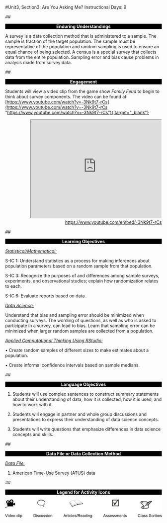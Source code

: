 #Unit3, Section3: Are You Asking Me?
Instructional Days: 9

##<p style="background: black; color: white; text-align: center;">**Enduring Understandings**</p>
A survey is a data collection method that is administered to a sample. The sample is fraction of the target
population. The sample must be representative of the population and random sampling is used to ensure
an equal chance of being selected. A census is a special survey that collects data from the entire
population. Sampling error and bias cause problems in analysis made from survey data.

##<p style="background: black; color: white; text-align: center;">**Engagement**</p>
Students will view a video clip from the game show *Family Feud* to begin to think about survey
components. The video can be found at:    
[https://www.youtube.com/watch?v=-3Nk9t7-rCs](https://www.youtube.com/watch?v=-3Nk9t7-rCs "https://www.youtube.com/watch?v=-3Nk9t7-rCs"){:target="_blank"}

  <div align="right"><iframe width="420" height="315"
  src="https://www.youtube.com/embed/-3Nk9t7-rCs" allowfullscreen>
  </iframe><br><a href="https://www.youtube.com/embed/-3Nk9t7-rCs">https://www.youtube.com/embed/-3Nk9t7-rCs</a></div>

##<p style="background: black; color: white; text-align: center;">**Learning Objectives**</p>
<ins>*Statistical/Mathematical:*</ins>

S-IC 1: Understand statistics as a process for making inferences about population parameters based on a
random sample from that population.

S-IC 3: Recognize the purposes of and differences among sample surveys, experiments, and
observational studies; explain how randomization relates to each.

S-IC 6: Evaluate reports based on data.

<ins>*Data Science:*</ins>

Understand that bias and sampling error should be minimized when conducting surveys. The wording of
questions, as well as who is asked to participate in a survey, can lead to bias. Learn that sampling error
can be minimized when larger random samples are collected from a population.

<ins>*Applied Computational Thinking Using RStudio:*</ins>

• Create random samples of different sizes to make estimates about a population.

• Create informal confidence intervals based on sample medians.

##<p style="background: black; color: white; text-align: center;">**Language Objectives**</p>
1. Students will use complex sentences to construct summary statements about their understanding
of data, how it is collected, how it is used, and how to work with it.

2. Students will engage in partner and whole group discussions and presentations to express their
understanding of data science concepts.

3. Students will write questions that emphasize differences in data science concepts and skills.

##<p style="background: black; color: white; text-align: center;">**Data File or Data Collection Method**</p>
<ins>*Data File:*</ins>

1. American Time-Use Survey (ATUS) data

##<p style="background: black; color: white; text-align: center;">**Legend for Activity Icons**</p>
![legend](../img/legend.png)